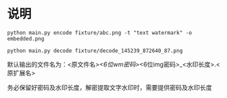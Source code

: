 # 说明

```shell
python main.py encode fixture/abc.png -t "text watermark" -o embedded.png

python main.py decode fixture/decode_145239_872640_87.png 
```

默认输出的文件名为：<原文件名>_<6位wm密码>_<6位img密码>_<水印长度>.<原扩展名>

务必保留好密码及水印长度，解密提取文字水印时，需要提供密码及水印长度
